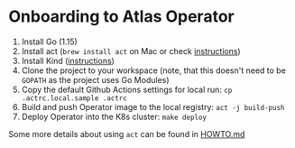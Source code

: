 # Onboarding to Atlas Operator

1. Install Go (1.15)
1. Install act (`brew install act` on Mac or check [instructions](https://github.com/nektos/act#installation))
1. Install Kind ([instructions](https://kind.sigs.k8s.io/docs/user/quick-start/#installation))
1. Clone the project to your workspace (note, that this doesn't need to be `GOPATH` as the project uses Go Modules)
1. Copy the default Github Actions settings for local run: `cp .actrc.local.sample .actrc`
1. Build and push Operator image to the local registry: `act -j build-push`
1. Deploy Operator into the K8s cluster: `make deploy`

Some more details about using `act` can be found in [HOWTO.md](../../.github/HOWTO.md)
